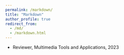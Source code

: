 ```yaml
---
permalink: /markdown/
title: "Markdown"
author_profile: true
redirect_from: 
  - /md/
  - /markdown.html
---
```


* Reviewer, Multimedia Tools and Applications, 2023
